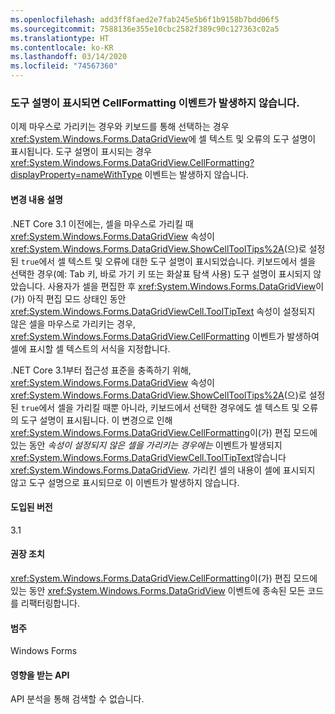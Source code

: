 ```yaml
---
ms.openlocfilehash: add3ff8faed2e7fab245e5b6f1b9158b7bdd06f5
ms.sourcegitcommit: 7588136e355e10cbc2582f389c90c127363c02a5
ms.translationtype: HT
ms.contentlocale: ko-KR
ms.lasthandoff: 03/14/2020
ms.locfileid: "74567360"
---
```

### <a name="cellformatting-event-not-raised-if-tooltip-is-shown"></a>도구 설명이 표시되면 CellFormatting 이벤트가 발생하지 않습니다.

이제 마우스로 가리키는 경우와 키보드를 통해 선택하는 경우 <xref:System.Windows.Forms.DataGridView>에 셀 텍스트 및 오류의 도구 설명이 표시됩니다. 도구 설명이 표시되는 경우 <xref:System.Windows.Forms.DataGridView.CellFormatting?displayProperty=nameWithType> 이벤트는 발생하지 않습니다.

#### <a name="change-description"></a>변경 내용 설명

.NET Core 3.1 이전에는, 셀을 마우스로 가리킬 때 <xref:System.Windows.Forms.DataGridView> 속성이 <xref:System.Windows.Forms.DataGridView.ShowCellToolTips%2A>(으)로 설정된 `true`에서 셀 텍스트 및 오류에 대한 도구 설명이 표시되었습니다. 키보드에서 셀을 선택한 경우(예: Tab 키, 바로 가기 키 또는 화살표 탐색 사용) 도구 설명이 표시되지 않았습니다. 사용자가 셀을 편집한 후 <xref:System.Windows.Forms.DataGridView>이(가) 아직 편집 모드 상태인 동안 <xref:System.Windows.Forms.DataGridViewCell.ToolTipText> 속성이 설정되지 않은 셀을 마우스로 가리키는 경우, <xref:System.Windows.Forms.DataGridView.CellFormatting> 이벤트가 발생하여 셀에 표시할 셀 텍스트의 서식을 지정합니다.

.NET Core 3.1부터 접근성 표준을 충족하기 위해, <xref:System.Windows.Forms.DataGridView> 속성이 <xref:System.Windows.Forms.DataGridView.ShowCellToolTips%2A>(으)로 설정된 `true`에서 셀을 가리킬 때뿐 아니라, 키보드에서 선택한 경우에도 셀 텍스트 및 오류의 도구 설명이 표시됩니다. 이 변경으로 인해 <xref:System.Windows.Forms.DataGridView.CellFormatting>이(가) 편집 모드에 있는 동안 *속성이 설정되지 않은 셀을 가리키는 경우에는* 이벤트가 발생되지 <xref:System.Windows.Forms.DataGridViewCell.ToolTipText>않습니다<xref:System.Windows.Forms.DataGridView>. 가리킨 셀의 내용이 셀에 표시되지 않고 도구 설명으로 표시되므로 이 이벤트가 발생하지 않습니다.

#### <a name="version-introduced"></a>도입된 버전

3.1

#### <a name="recommended-action"></a>권장 조치

<xref:System.Windows.Forms.DataGridView.CellFormatting>이(가) 편집 모드에 있는 동안 <xref:System.Windows.Forms.DataGridView> 이벤트에 종속된 모든 코드를 리팩터링합니다.

#### <a name="category"></a>범주

Windows Forms

#### <a name="affected-apis"></a>영향을 받는 API

API 분석을 통해 검색할 수 없습니다.

<!-- 

### Affected APIs

- Not detectable via API analysis.

-->
